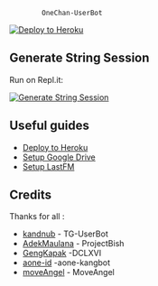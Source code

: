             OneChan-UserBot

<p align="left"><a href="https://heroku.com/deploy?template=https://github.com/Ilham94/UserBot/tree/sql-extended"> <img src="https://telegra.ph/file/8438e16c058657f482238.jpg" alt="Deploy to Heroku" /></a></p>

## Generate String Session

Run on Repl.it:
<p><a href="http://dclxvi.anggar96s.repl.run"> <img src="https://img.shields.io/badge/run-string__session.py-blue?style=for-the-badge&logo=repl.it" alt="Generate String Session" /></a></p>

## Useful guides

* [Deploy to Heroku](https://telegra.ph/How-to-host-a-Telegram-Userbot-11-02)
* [Setup Google Drive](https://telegra.ph/How-To-Setup-Google-Drive-04-03)
* [Setup LastFM](https://telegra.ph/How-to-set-up-LastFM-module-for-Paperplane-userbot-11-02)

## Credits

Thanks for all : 
* [kandnub](https://github.com/kandnub) - TG-UserBot
* [AdekMaulana](https://github.com/adekmaulana) - ProjectBish
* [GengKapak](https://github.com/GengKapak/DCLXVI/graphs/contributors) -DCLXVI
* [aone-id](https://github.com/aone-id/aone-kangbot) -aone-kangbot
* [moveAngel](https://github.com/MoveAngel) - MoveAngel
